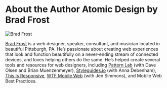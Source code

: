About the Author  Atomic Design by Brad Frost
=============================================

![Brad Frost](https://atomicdesign.bradfrost.com/images/brad_frost_ffly.png)

[Brad Frost](http://bradfrost.com) is a web designer, speaker, consultant, and musician located in beautiful Pittsburgh, PA. He’s passionate about creating web experiences that look and function beautifully on a never-ending stream of connected devices, and loves helping others do the same. He’s helped create several tools and resources for web designers, including [Pattern Lab](http://patternlab.io/) (with Dave Olsen and Brian Muenzenmeyer), [Styleguides.io](http://styleguides.io/) (with Anna Debenham), [This Is Responsive](https://bradfrost.github.io/this-is-responsive/), [WTF Mobile Web](http://wtfmobileweb.com/) (with Jen Simmons), and Mobile Web Best Practices.


